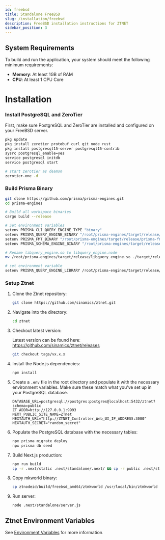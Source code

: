 ```yaml
---
id: freebsd
title: Standalone FreeBSD
slug: /installation/freebsd
description: FreeBSD installation instructions for ZTNET
sidebar_position: 3
---
```


## System Requirements

To build and run the application, your system should meet the following minimum requirements:

- **Memory**: At least 1GB of RAM
- **CPU**: At least 1 CPU Core

# Installation

### Install PostgreSQL and ZeroTier
First, make sure PostgreSQL and ZeroTier are installed and configured on your FreeBSD server.
```bash
pkg update
pkg install zerotier protobuf curl git node rust
pkg install postgresql15-server postgresql15-contrib
sysrc postgresql_enable=yes
service postgresql initdb
service postgresql start

# start zerotier as deamon
zerotier-one -d
```

### Build Prisma Binary
```bash
git clone https://github.com/prisma/prisma-engines.git
cd prisma-engines

# Build all workspace binaries
cargo build --release

# Set environment variables
setenv PRISMA_CLI_QUERY_ENGINE_TYPE "binary"
setenv PRISMA_QUERY_ENGINE_BINARY "/root/prisma-engines/target/release/query-engine"
setenv PRISMA_FMT_BINARY "/root/prisma-engines/target/release/prisma-fmt"
setenv PRISMA_SCHEMA_ENGINE_BINARY "/root/prisma-engines/target/release/schema-engine"

# Rename libquery_engine.so to libquery_engine.node
mv /root/prisma-engines/target/release/libquery_engine.so ./target/release/libquery_engine.node

# set environment variable
setenv PRISMA_QUERY_ENGINE_LIBRARY /root/prisma-engines/target/release/libquery_engine.node
```


### Setup Ztnet

1. Clone the Ztnet repository:

    ```bash
    git clone https://github.com/sinamics/ztnet.git
    ```

2. Navigate into the directory:
    ```bash
    cd ztnet
    ```

3. Checkout latest version:
    
    Latest version can be found here: https://github.com/sinamics/ztnet/releases

    ```bash
    git checkout tags/vx.x.x
    ```

4. Install the Node.js dependencies:
    ```bash
    npm install
    ```

5. Create a `.env` file in the root directory and populate it with the necessary environment variables. Make sure these match what you've set up in your PostgreSQL database.
    ```
    DATABASE_URL=postgresql://postgres:postgres@localhost:5432/ztnet?schema=public
    ZT_ADDR=http://127.0.0.1:9993
    NEXT_PUBLIC_SITE_NAME=ZTnet
    NEXTAUTH_URL="http://ZTNET_Controller_Web_UI_IP_ADDRESS:3000"
    NEXTAUTH_SECRET="random_secret"
    ```

6. Populate the PostgreSQL database with the necessary tables:
    ```bash
    npx prisma migrate deploy
    npx prisma db seed
    ```

7. Build Next.js production:
    ```bash
    npm run build
    cp -r .next/static .next/standalone/.next/ && cp -r public .next/standalone/
    ```

8. Copy mkworld binary:
    ```bash
    cp ztnodeid/build/freebsd_amd64/ztmkworld /usr/local/bin/ztmkworld
    ```
9. Run server:
    ```bash
    node .next/standalone/server.js
    ```

## Ztnet Environment Variables
See [Environment Variables](/installation/options#environment-variables) for more information.
